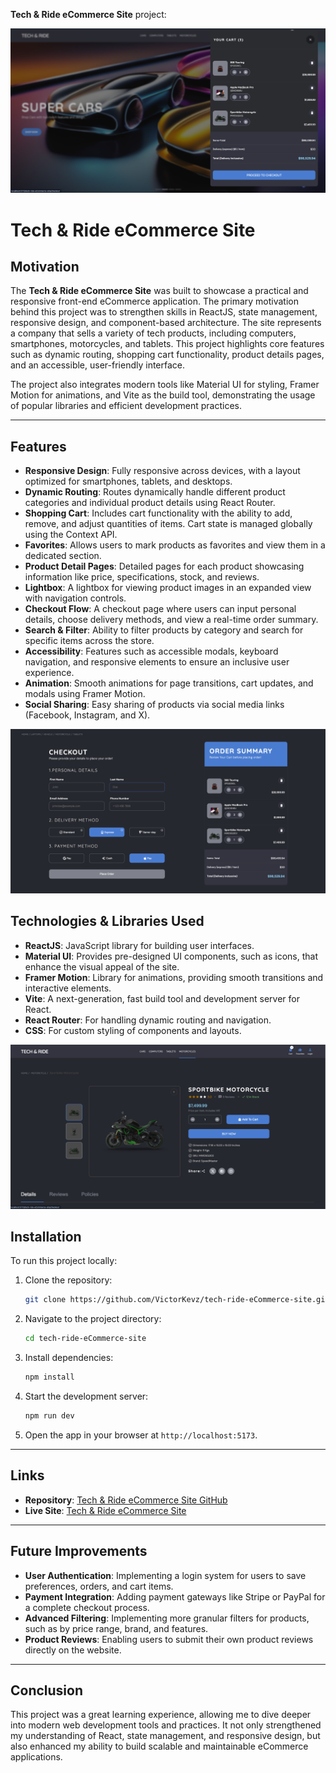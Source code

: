  **Tech & Ride eCommerce Site** project:

![alt text](public/screenshots/cart.png)

# Tech & Ride eCommerce Site

## Motivation
The **Tech & Ride eCommerce Site** was built to showcase a practical and responsive front-end eCommerce application. The primary motivation behind this project was to strengthen skills in ReactJS, state management, responsive design, and component-based architecture. The site represents a company that sells a variety of tech products, including computers, smartphones, motorcycles, and tablets. This project highlights core features such as dynamic routing, shopping cart functionality, product details pages, and an accessible, user-friendly interface.

The project also integrates modern tools like Material UI for styling, Framer Motion for animations, and Vite as the build tool, demonstrating the usage of popular libraries and efficient development practices.

---

## Features

- **Responsive Design**: Fully responsive across devices, with a layout optimized for smartphones, tablets, and desktops.
- **Dynamic Routing**: Routes dynamically handle different product categories and individual product details using React Router.
- **Shopping Cart**: Includes cart functionality with the ability to add, remove, and adjust quantities of items. Cart state is managed globally using the Context API.
- **Favorites**: Allows users to mark products as favorites and view them in a dedicated section.
- **Product Detail Pages**: Detailed pages for each product showcasing information like price, specifications, stock, and reviews.
- **Lightbox**: A lightbox for viewing product images in an expanded view with navigation controls.
- **Checkout Flow**: A checkout page where users can input personal details, choose delivery methods, and view a real-time order summary.
- **Search & Filter**: Ability to filter products by category and search for specific items across the store.
- **Accessibility**: Features such as accessible modals, keyboard navigation, and responsive elements to ensure an inclusive user experience.
- **Animation**: Smooth animations for page transitions, cart updates, and modals using Framer Motion.
- **Social Sharing**: Easy sharing of products via social media links (Facebook, Instagram, and X).

![alt text](public/screenshots/checkout.png)

## Technologies & Libraries Used

- **ReactJS**: JavaScript library for building user interfaces.
- **Material UI**: Provides pre-designed UI components, such as icons, that enhance the visual appeal of the site.
- **Framer Motion**: Library for animations, providing smooth transitions and interactive elements.
- **Vite**: A next-generation, fast build tool and development server for React.
- **React Router**: For handling dynamic routing and navigation.
- **CSS**: For custom styling of components and layouts.

![alt text](public/screenshots/details.png)

## Installation

To run this project locally:

1. Clone the repository:
   ```bash
   git clone https://github.com/VictorKevz/tech-ride-eCommerce-site.git
   ```

2. Navigate to the project directory:
   ```bash
   cd tech-ride-eCommerce-site
   ```

3. Install dependencies:
   ```bash
   npm install
   ```

4. Start the development server:
   ```bash
   npm run dev
   ```

5. Open the app in your browser at `http://localhost:5173`.

---

## Links

- **Repository**: [Tech & Ride eCommerce Site GitHub](https://github.com/VictorKevz/tech-ride-eCommerce-site.git)
- **Live Site**: [Tech & Ride eCommerce Site](https://victorkevz.github.io/tech-ride-eCommerce-site/)

---

## Future Improvements

- **User Authentication**: Implementing a login system for users to save preferences, orders, and cart items.
- **Payment Integration**: Adding payment gateways like Stripe or PayPal for a complete checkout process.
- **Advanced Filtering**: Implementing more granular filters for products, such as by price range, brand, and features.
- **Product Reviews**: Enabling users to submit their own product reviews directly on the website.

---

## Conclusion

This project was a great learning experience, allowing me to dive deeper into modern web development tools and practices. It not only strengthened my understanding of React, state management, and responsive design, but also enhanced my ability to build scalable and maintainable eCommerce applications.
